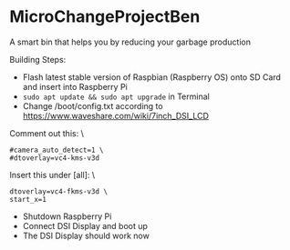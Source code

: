 # MicroChangeProjectBen
A smart bin that helps you by reducing your garbage production

Building Steps:
- Flash latest stable version of Raspbian (Raspberry OS) onto SD Card and insert into Raspberry Pi
- `sudo apt update && sudo apt upgrade` in Terminal
- Change /boot/config.txt according to https://www.waveshare.com/wiki/7inch_DSI_LCD

Comment out this: \
```
#camera_auto_detect=1 \
#dtoverlay=vc4-kms-v3d
```

Insert this under [all]: \
```
dtoverlay=vc4-fkms-v3d \
start_x=1
```

- Shutdown Raspberry Pi
- Connect DSI Display and boot up
- The DSI Display should work now
